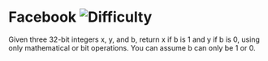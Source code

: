 # Facebook ![Difficulty](https://img.shields.io/badge/-MEDIUM-yellow)
	
Given three 32-bit integers x, y, and b, return x if b is 1 and y if b is 0, using only mathematical or bit operations. You can assume
b can only be 1 or 0.
	
